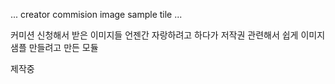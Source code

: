 ... creator commision image sample tile ...

커미션 신청해서 받은 이미지들 언젠간 자랑하려고 하다가 저작권 관련해서 쉽게 이미지 샘플 만들려고 만든 모듈

제작중
